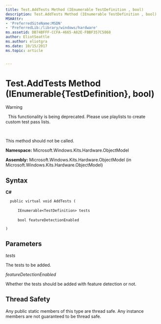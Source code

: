 ```yaml
---
title: Test.AddTests Method (IEnumerable TestDefinition , bool)
description: Test.AddTests Method (IEnumerable TestDefinition , bool)
MSHAttr:
- 'PreferredSiteName:MSDN'
- 'PreferredLib:/library/windows/hardware'
ms.assetid: DB74BFFF-CCFA-4665-A82E-FBBF357C5868
author: EliotSeattle
ms.author: eliotgra
ms.date: 10/15/2017
ms.topic: article


---
```


# Test.AddTests Method (IEnumerable{TestDefinition}, bool)

>[!WARNING]
>  This functionality is being deprecated. Please use playlists to create custom test pass lists.

 

This method should not be called.

**Namespace:** Microsoft.Windows.Kits.Hardware.ObjectModel

**Assembly:** Microsoft.Windows.Kits.Hardware.ObjectModel (in Microsoft.Windows.Kits.Hardware.ObjectModel)

## <span id="Syntax"></span><span id="syntax"></span><span id="SYNTAX"></span>Syntax


**C#**

`  public virtual void AddTests (`

          `IEnumerable<TestDefinition> tests`

          `bool featureDetectionEnabled`

`)`

## <span id="Parameters"></span><span id="parameters"></span><span id="PARAMETERS"></span>Parameters


*tests*

The tests to be added.

*featureDetectionEnabled*

Whether the tests should be added with feature detection or not.

## <span id="Thread_Safety"></span><span id="thread_safety"></span><span id="THREAD_SAFETY"></span>Thread Safety


Any public static members of this type are thread safe. Any instance members are not guaranteed to be thread safe.

 

 






